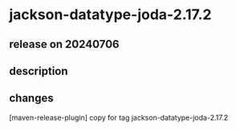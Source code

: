 # jackson-datatype-joda-2.17.2

## release on 20240706

## description

## changes

[maven-release-plugin] copy for tag jackson-datatype-joda-2.17.2

